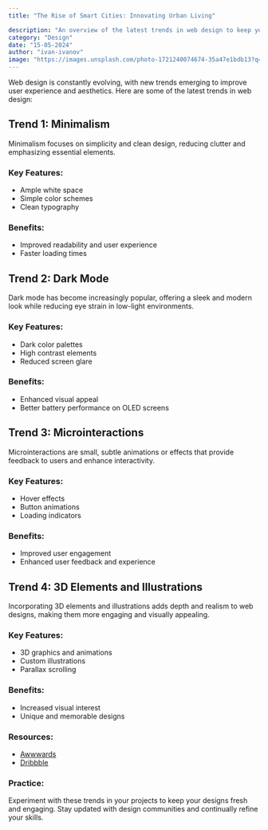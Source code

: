 ```yaml
---
title: "The Rise of Smart Cities: Innovating Urban Living"

description: "An overview of the latest trends in web design to keep your projects fresh and engaging"
category: "Design"
date: "15-05-2024"
author: "ivan-ivanov"
image: "https://images.unsplash.com/photo-1721240074674-35a47e1bdb13?q=80&w=1878&auto=format&fit=crop&ixlib=rb-4.0.3&ixid=M3wxMjA3fDB8MHxwaG90by1wYWdlfHx8fGVufDB8fHx8fA%3D%3D"
---
```


Web design is constantly evolving, with new trends emerging to improve user experience and aesthetics. Here are some of the latest trends in web design:

## Trend 1: Minimalism

Minimalism focuses on simplicity and clean design, reducing clutter and emphasizing essential elements.

### Key Features:
- Ample white space
- Simple color schemes
- Clean typography

### Benefits:
- Improved readability and user experience
- Faster loading times

## Trend 2: Dark Mode

Dark mode has become increasingly popular, offering a sleek and modern look while reducing eye strain in low-light environments.

### Key Features:
- Dark color palettes
- High contrast elements
- Reduced screen glare

### Benefits:
- Enhanced visual appeal
- Better battery performance on OLED screens

## Trend 3: Microinteractions

Microinteractions are small, subtle animations or effects that provide feedback to users and enhance interactivity.

### Key Features:
- Hover effects
- Button animations
- Loading indicators

### Benefits:
- Improved user engagement
- Enhanced user feedback and experience

## Trend 4: 3D Elements and Illustrations

Incorporating 3D elements and illustrations adds depth and realism to web designs, making them more engaging and visually appealing.

### Key Features:
- 3D graphics and animations
- Custom illustrations
- Parallax scrolling

### Benefits:
- Increased visual interest
- Unique and memorable designs

### Resources:
- [Awwwards](https://www.awwwards.com/)
- [Dribbble](https://dribbble.com/)

### Practice:

Experiment with these trends in your projects to keep your designs fresh and engaging. Stay updated with design communities and continually refine your skills.

